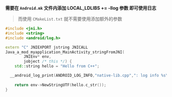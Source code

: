**需要在 `Android.mk` 文件内添加 LOCAL_LDLIBS += -llog  参数 即可使用日志**

> 而使用 `CMakeList.txt` 就不需要使用添加额外的参数

```c++
#include <jni.h>
#include <string>
#include <android/log.h>

extern "C" JNIEXPORT jstring JNICALL
Java_a_mod_myapplication_MainActivity_stringFromJNI(
        JNIEnv* env,
        jobject /* this */) {
    std::string hello = "Hello from C++";

  __android_log_print(ANDROID_LOG_INFO,"native-lib.cpp",": log info %s\n", "asd")
  
    return env->NewStringUTF(hello.c_str());
}
```

